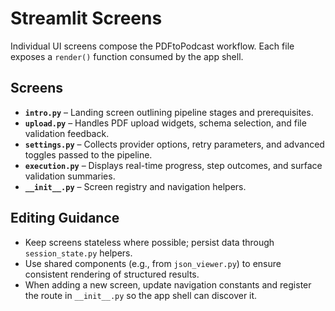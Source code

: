 # Streamlit Screens

Individual UI screens compose the PDFtoPodcast workflow. Each file exposes a `render()` function consumed by the app shell.

## Screens
- **`intro.py`** – Landing screen outlining pipeline stages and prerequisites.
- **`upload.py`** – Handles PDF upload widgets, schema selection, and file validation feedback.
- **`settings.py`** – Collects provider options, retry parameters, and advanced toggles passed to the pipeline.
- **`execution.py`** – Displays real-time progress, step outcomes, and surface validation summaries.
- **`__init__.py`** – Screen registry and navigation helpers.

## Editing Guidance
- Keep screens stateless where possible; persist data through `session_state.py` helpers.
- Use shared components (e.g., from `json_viewer.py`) to ensure consistent rendering of structured results.
- When adding a new screen, update navigation constants and register the route in `__init__.py` so the app shell can discover it.
